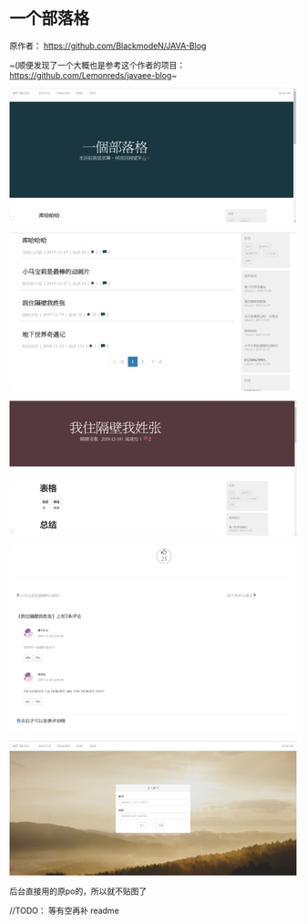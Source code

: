# 一个部落格

原作者： https://github.com/BlackmodeN/JAVA-Blog

~(顺便发现了一个大概也是参考这个作者的项目：https://github.com/Lemonreds/javaee-blog~

![img](\readme_resource\wps1.jpg)



![img](\readme_resource\wps2.jpg)

![img](\readme_resource\wps3.jpg)

![img](\readme_resource\wps4.jpg)

![img](\readme_resource\wps5.jpg)

后台直接用的原po的，所以就不贴图了

//TODO： 等有空再补 readme
